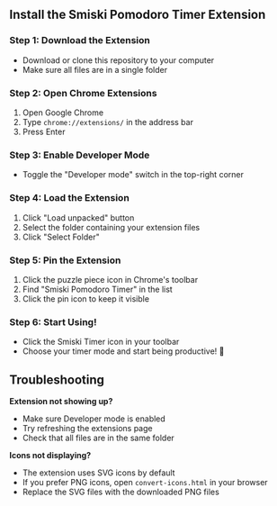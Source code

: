 ## Install the Smiski Pomodoro Timer Extension

### Step 1: Download the Extension

- Download or clone this repository to your computer
- Make sure all files are in a single folder

### Step 2: Open Chrome Extensions

1. Open Google Chrome
2. Type `chrome://extensions/` in the address bar
3. Press Enter

### Step 3: Enable Developer Mode

- Toggle the "Developer mode" switch in the top-right corner

### Step 4: Load the Extension

1. Click "Load unpacked" button
2. Select the folder containing your extension files
3. Click "Select Folder"

### Step 5: Pin the Extension

1. Click the puzzle piece icon in Chrome's toolbar
2. Find "Smiski Pomodoro Timer" in the list
3. Click the pin icon to keep it visible

### Step 6: Start Using!

- Click the Smiski Timer icon in your toolbar
- Choose your timer mode and start being productive! 🍄

## Troubleshooting

**Extension not showing up?**

- Make sure Developer mode is enabled
- Try refreshing the extensions page
- Check that all files are in the same folder

**Icons not displaying?**

- The extension uses SVG icons by default
- If you prefer PNG icons, open `convert-icons.html` in your browser
- Replace the SVG files with the downloaded PNG files
